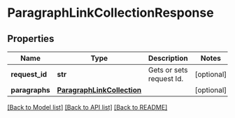 # ParagraphLinkCollectionResponse

## Properties
Name | Type | Description | Notes
------------ | ------------- | ------------- | -------------
**request_id** | **str** | Gets or sets request Id. | [optional] 
**paragraphs** | [**ParagraphLinkCollection**](ParagraphLinkCollection.md) |  | [optional] 

[[Back to Model list]](../README.md#documentation-for-models) [[Back to API list]](../README.md#documentation-for-api-endpoints) [[Back to README]](../README.md)

